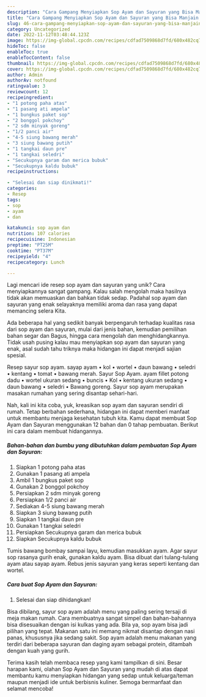 ```yaml
---
description: "Cara Gampang Menyiapkan Sop Ayam dan Sayuran yang Bisa Manjain Lidah"
title: "Cara Gampang Menyiapkan Sop Ayam dan Sayuran yang Bisa Manjain Lidah"
slug: 46-cara-gampang-menyiapkan-sop-ayam-dan-sayuran-yang-bisa-manjain-lidah
category: Uncategorized
date: 2022-11-12T03:48:44.123Z
image: https://img-global.cpcdn.com/recipes/cdfad7509868d7fd/680x482cq70/sop-ayam-dan-sayuran-foto-resep-utama.jpg
hideToc: false
enableToc: true
enableTocContent: false
thumbnail: https://img-global.cpcdn.com/recipes/cdfad7509868d7fd/680x482cq70/sop-ayam-dan-sayuran-foto-resep-utama.jpg
cover: https://img-global.cpcdn.com/recipes/cdfad7509868d7fd/680x482cq70/sop-ayam-dan-sayuran-foto-resep-utama.jpg
author: Admin
authorAv: notfound
ratingvalue: 3
reviewcount: 12
recipeingredient:
- "1 potong paha atas"
- "1 pasang ati ampela"
- "1 bungkus paket sop"
- "2 bonggol pokchoy"
- "2 sdm minyak goreng"
- "1/2 panci air"
- "4-5 siung bawang merah"
- "3 siung bawang putih"
- "1 tangkai daun pre"
- "1 tangkai seledri"
- "Secukupnya garam dan merica bubuk"
- "Secukupnya kaldu bubuk"
recipeinstructions:

- "Selesai dan siap dinikmati!"
categories:
- Resep
tags:
- sop
- ayam
- dan

katakunci: sop ayam dan 
nutrition: 107 calories
recipecuisine: Indonesian
preptime: "PT25M"
cooktime: "PT37M"
recipeyield: "4"
recipecategory: Lunch

---
```





Lagi mencari ide resep sop ayam dan sayuran yang unik? Cara menyiapkannya sangat gampang. Kalau salah mengolah maka hasilnya tidak akan memuaskan dan bahkan tidak sedap. Padahal sop ayam dan sayuran yang enak selayaknya memiliki aroma dan rasa yang dapat memancing selera Kita.





Ada beberapa hal yang sedikit banyak berpengaruh terhadap kualitas rasa dari sop ayam dan sayuran, mulai dari jenis bahan, kemudian pemilihan bahan segar dan Bagus, hingga cara mengolah dan menghidangkannya. Tidak usah pusing kalau mau menyiapkan sop ayam dan sayuran yang enak,      asal sudah tahu triknya maka hidangan ini dapat menjadi sajian spesial.














Resep sayur sop ayam. sayap ayam • kol • wortel • daun bawang • seledri • kentang • tomat • bawang merah. Sayur Sop Ayam. ayam fillet potong dadu • wortel ukuran sedang • buncis • Kol • kentang ukuran sedang • daun bawang • seledri • Bawang goreng. Sayur sop ayam merupakan masakan rumahan yang sering disantap sehari-hari.






Nah, kali ini kita coba, yuk, kreasikan sop ayam dan sayuran sendiri di rumah. Tetap berbahan sederhana, hidangan ini dapat memberi manfaat untuk membantu menjaga kesehatan tubuh kita. Kamu dapat membuat Sop Ayam dan Sayuran menggunakan 12 bahan dan 0 tahap pembuatan. Berikut ini cara dalam membuat hidangannya.

<!--inarticleads1-->

##### Bahan-bahan dan bumbu yang dibutuhkan dalam pembuatan Sop Ayam dan Sayuran:

1. Siapkan 1 potong paha atas
1. Gunakan 1 pasang ati ampela
1. Ambil 1 bungkus paket sop
1. Gunakan 2 bonggol pokchoy
1. Persiapkan 2 sdm minyak goreng
1. Persiapkan 1/2 panci air
1. Sediakan 4-5 siung bawang merah
1. Siapkan 3 siung bawang putih
1. Siapkan 1 tangkai daun pre
1. Gunakan 1 tangkai seledri
1. Persiapkan Secukupnya garam dan merica bubuk
1. Siapkan Secukupnya kaldu bubuk


Tumis bawang bombay sampai layu, kemudian masukkan ayam. Agar sayur sop rasanya gurih enak, gunakan kaldu ayam. Bisa dibuat dari tulang-tulang ayam atau sayap ayam. Rebus jenis sayuran yang keras seperti kentang dan wortel. 

<!--inarticleads2-->

##### Cara buat Sop Ayam dan Sayuran:


1. Selesai dan siap dihidangkan!

Bisa dibilang, sayur sop ayam adalah menu yang paling sering tersaji di meja makan rumah. Cara membuatnya sangat simpel dan bahan-bahannya bisa disesuaikan dengan isi kulkas yang ada. Bila ya, sop ayam bisa jadi pilihan yang tepat. Makanan satu ini memang nikmat disantap dengan nasi panas, khususnya jika sedang sakit. Sop ayam adalah menu makanan yang terdiri dari beberapa sayuran dan daging ayam sebagai protein, ditambah dengan kuah yang gurih. 

Terima kasih telah membaca resep yang kami tampilkan di sini. Besar harapan kami, olahan Sop Ayam dan Sayuran yang mudah di atas dapat membantu kamu menyiapkan hidangan yang sedap untuk keluarga/teman maupun menjadi ide untuk berbisnis kuliner. Semoga bermanfaat dan selamat mencoba!
